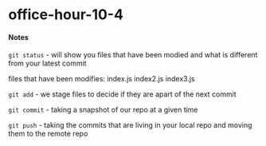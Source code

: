 # office-hour-10-4

#### Notes 

`git status` - will show you files that have been modied and what is different from your latest commit

files that have been modifies: 
index.js
index2.js
index3.js

`git add` - we stage files to decide if they are apart of the next commit

`git commit` - taking a snapshot of our repo at a given time 

`git push` - taking the commits that are living in your local repo and moving them to the remote repo 







